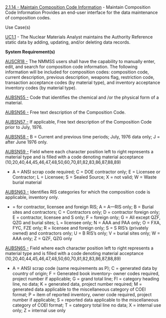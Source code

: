 <a href="https://dev.azure.com/Link-Technologies/NMMSS%20Requirements/_workitems/edit/98/" target="_blank">2.1.14 - Maintain Composition Code Information</a> - 
Maintain Composition Code Information Provides an end-user interface for the data maintenance of composition codes.


Use Case(s)

<a href="https://dev.azure.com/Link-Technologies/NMMSS%20Requirements/_workitems/edit/10/" target="_blank">UC1.1</a> - The Nuclear Materials Analyst maintains the Authority Reference static data by adding, updating, and/or deleting data records.

**System Requirement(s)**

<a href="https://dev.azure.com/Link-Technologies/NMMSS%20Requirements/_workitems/edit/97/" target="_blank">AUSCR18 -</a> The NMMSS users shall have the capability to manually enter, edit, and search for composition code information. The following information will be included for composition codes: composition code, current description, previous description, weapons flag, restriction code, transaction acceptance codes (by material type), and inventory acceptance inventory codes (by material type).

<a href="https://dev.azure.com/Link-Technologies/NMMSS%20Requirements/_workitems/edit/98/" target="_blank">AUBSN55 -</a> Code that identifies the chemical and /or the physical form of a material.

<a href="https://dev.azure.com/Link-Technologies/NMMSS%20Requirements/_workitems/edit/98/" target="_blank">AUBSN56 -</a> Free text description of the Composition Code.

<a href="https://dev.azure.com/Link-Technologies/NMMSS%20Requirements/_workitems/edit/98/" target="_blank">AUBSN57 -</a> If applicable, Free text description of the Composition Code prior to July, 1976.

<a href="https://dev.azure.com/Link-Technologies/NMMSS%20Requirements/_workitems/edit/98/" target="_blank">AUBSN58 -</a> B = Current and previous time periods; July, 1976 data only; J = after June 1976 only. 

 
<a href="https://dev.azure.com/Link-Technologies/NMMSS%20Requirements/_workitems/edit/98/" target="_blank">AUBSN59 -</a> Field where each character position left to right represents a material type and is filled with a code denoting material acceptance (10,20,40,44,45,46,47,48,50,60,70,81,82,83,86,87,88,89)

- A = ANSI scrap code required; C = DOE contractor only; E = Licensee or Contractor; L = Licensee; S = Sealed Source; X = not valid; W = Waste burial material

<a href="https://dev.azure.com/Link-Technologies/NMMSS%20Requirements/_workitems/edit/98/" target="_blank">AUBSN63 -</a>  Identifies RIS categories for which the composition code is applicable, inventory only.


- = for contractor, licensee and foreign RIS; A = A—RIS only; B = Burial sites and contractors; C = Contractors only; D = contractor foreign only; E = contractor, licensee and S only; F = foreign only; G = All except QZF, QZG and burial sites; L = licensee only; N = AAA and PAA only; O = FXA, FYC, FZE only; R = licensee and foreign only; S = S RIS’s (privately owned) and contractors only; U = B RIS’s only; V = burial sites only; W = AAA only; Z = QZF, QZG only

<a href="https://dev.azure.com/Link-Technologies/NMMSS%20Requirements/_workitems/edit/98/" target="_blank">AUBSN65 -</a>  Field where each character position left to right represents a material type and is filled with a code denoting material acceptance (10,20,40,44,45,46,47,48,50,60,70,81,82,83,86,87,88,89) 


- A = ANSI scrap code (same requirements as P); C = generated data by country of origin; F = Generated book inventory- owner codes required, project number if applicable; G = grand total line; FI = category heading line, no data; K = generated data, project number required; M = generated data applicable to the miscellaneous category of COEI format; P = item of reported inventory, owner code required, project number if applicable; S = reported data applicable to the miscellaneous category of COEI format; T = category total line no data; X = internal use only; Z = internal use only